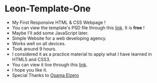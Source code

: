 # Leon-Template-One
<!-- Font Awesome Library -->
<link rel="stylesheet" href="https://use.fontawesome.com/releases/v5.14.0/css/all.css" integrity="sha384-HzLeBuhoNPvSl5KYnjx0BT+WB0QEEqLprO+NBkkk5gbc67FTaL7XIGa2w1L0Xbgc" crossorigin="anonymous">

<ul>
  <li>My First Responsive HTML &amp; CSS Webpage !</li>
  <li>You can view the template's PSD file through this <a href="https://www.graphberry.com/item/leon-psd-agency-template" target="_blank">link</a>. It is <b>free</b> !</li>
  <li>Maybe I'll add some JavaScript later.</li>
  <li>Simple Website for a web developing agency.</li>
  <li>Works well on all devices.</li>
  <li>Took around 9 hours. <i class="fas fa-clock" style="color: #10cab7;"></i></li>
  <li>I considered it as a practice material to apply what I have learned in HTML5 and CSS3.</li>
  <li>You can view it live through this <a href="https://rafay-leon-template.netlify.app/" target="_blank">link</a>.</li>
  <li>I hope you like it. <i class="fas fa-heart"></i></li>
  <li>Special Thanks to <a href="https://www.youtube.com/playlist?list=PLDoPjvoNmBAzHSjcR-HnW9tnxyuye8KbF" target="_blank">Osama Elzero</a> <i class="fas fa-heart"></i></li>
</ul>
